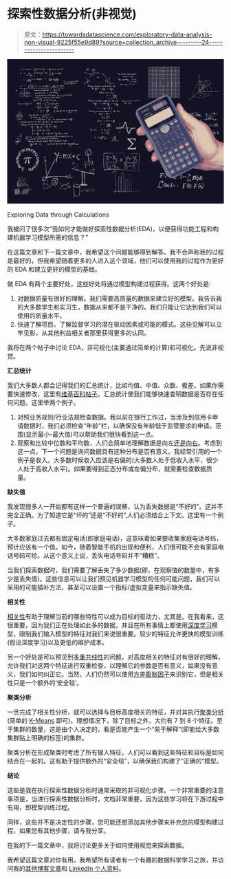 # 探索性数据分析(非视觉)

> 原文：<https://towardsdatascience.com/exploratory-data-analysis-non-visual-9225f55e9d89?source=collection_archive---------24----------------------->

![](img/62bc6828344c2c23571a1d3b48a5586f.png)

Exploring Data through Calculations

我被问了很多次“我如何才能做好探索性数据分析(EDA)，以便获得功能工程和构建机器学习模型所需的信息？”

在这篇文章和下一篇文章中，我希望这个问题能够得到解答。我不会声称我的过程是最好的，但我希望随着更多的人进入这个领域，他们可以使用我的过程作为更好的 EDA 和建立更好的模型的基础。

做 EDA 有两个主要好处，这些好处将通过模型构建过程获得。这两个好处是:

1.  对数据质量有很好的理解。我们需要高质量的数据来建立好的模型。我告诉我的大多数学生和实习生，数据从来都不是干净的。我们只能让它达到我们可以使用的质量水平。
2.  快速了解项目。了解监督学习的潜在驱动因素或可能的模式。这些见解可以立竿见影，从其他利益相关者那里获得更多的认同。

我将在两个帖子中讨论 EDA，非可视化(主要通过简单的计算)和可视化。先说非视觉。

**汇总统计**

我们大多数人都会记得我们的汇总统计，比如均值、中值、众数、极差。如果你需要快速修改，这里有[维基百科帖子](https://en.wikipedia.org/wiki/Summary_statistics)。汇总统计使我们能够快速查明数据是否存在任何问题。这里举两个例子。

1.  对照业务规则/行业法规检查数据。我以前在银行工作过，当涉及到信用卡申请数据时，我们必须检查“年龄”栏，以确保没有年龄低于监管要求的申请。范围(显示最小-最大值)可以帮助我们很快看到这一点。
2.  观察和比较中位数和平均数，人们会简单地理解数据是向左[还是向右](https://web.ma.utexas.edu/users/mks/statmistakes/skeweddistributions.html)。考虑到这一点，下一个问题是询问数据具有这种分布是否有意义。我经常引用的一个例子是收入。大多数时候收入应该是右偏的(大多数人处于低收入水平，很少人处于高收入水平)。如果要得到正态分布或左偏分布，就需要检查数据质量。

**缺失值**

我发现很多人一开始都有这样一个普遍的误解，认为丢失数据是“不好的”。这并不完全正确。为了知道它是“坏的”还是“不好的”,人们必须结合上下文。这里有一个例子。

大多数家庭过去都有固定电话(即家庭电话)，这意味着如果要收集家庭电话号码，预计应该有一个值。如今，随着智能手机的出现和便利，人们很可能不会有家庭电话号码可给。从这个意义上说，丢失电话号码并不“糟糕”。

当我们探索数据时，我们需要了解丢失了多少数据(即，在观察值的数量中，有多少是丢失值)。这些信息可以让我们预见机器学习模型的任何可能问题，我们可以采用的可能插补方法，甚至可以设置一个指标/虚拟变量来指示缺失值。

**相关性**

[相关性](https://en.wikipedia.org/wiki/Correlation_and_dependence)有助于理解当前的哪些特性可以成为目标的驱动力，尤其是。在我看来，这很重要，因为我们正在处理如此多的数据，并且在所有事情上都使用[深度学习](https://en.wikipedia.org/wiki/Artificial_neural_network)模型，限制我们输入模型的特征对我们来说很重要。较少的特征允许更快的模型训练(假设深度学习)以及更低的维护成本。

另一个好处是可以预见到[多重共线性](https://newonlinecourses.science.psu.edu/stat501/node/343/)的问题。对高度相关的特征对有很好的理解，允许我们对这两个特征进行双重检查，以理解它的参数是否有意义，如果没有意义，我们如何纠正它。当然，人们仍然可以使用[方差膨胀因子](https://en.wikipedia.org/wiki/Variance_inflation_factor)来识别它，但是相关性只是一个额外的‘安全毯’。

**聚类分析**

一旦完成了相关性分析，就可以选择与目标高度相关的特征，并对其执行[聚类分析](https://en.wikipedia.org/wiki/Cluster_analysis)(简单的 [K-Means](https://en.wikipedia.org/wiki/K-means_clustering) 即可)。理想情况下，除了目标之外，大约有 7 到 8 个特征。至于集群的数量，这是由个人决定的，看是否能产生一个“易于解释”(即能给大多数集群贴上明确的标签)的集群。

聚类分析在形成聚类时考虑了所有输入特征，人们可以看到这些特征和目标是如何结合在一起的。这有助于提供额外的“安全毯”，以确保我们构建了“正确的”模型。

**结论**

这些是我在执行探索性数据分析时通常采取的非可视化步骤。一个非常重要的注意事项是，当进行探索性数据分析时，文档非常重要，因为这些学习将在下游过程中有用，即模型训练过程。

同样，这些并不是决定性的步骤，您可能还想添加其他步骤来补充您的模型构建过程，如果您有其他步骤，请与我分享。

在我的下一篇文章中，我将讨论更多关于如何使用视觉来探索数据。

我希望这篇文章对你有用。我希望所有读者有一个有趣的数据科学学习之旅，并访问我的[其他博客文章](https://medium.com/@koolanalytics)和 [LinkedIn 个人资料](https://www.linkedin.com/in/koopingshung/)。